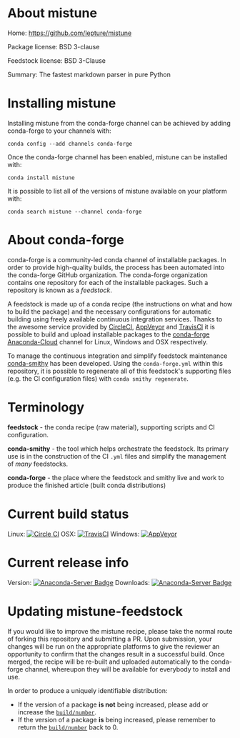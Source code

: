 About mistune
=============

Home: https://github.com/lepture/mistune

Package license: BSD 3-clause

Feedstock license: BSD 3-Clause

Summary: The fastest markdown parser in pure Python



Installing mistune
==================

Installing mistune from the conda-forge channel can be achieved by adding conda-forge to your channels with:

```
conda config --add channels conda-forge
```

Once the conda-forge channel has been enabled, mistune can be installed with:

```
conda install mistune
```

It is possible to list all of the versions of mistune available on your platform with:

```
conda search mistune --channel conda-forge
```


About conda-forge
=================

conda-forge is a community-led conda channel of installable packages.
In order to provide high-quality builds, the process has been automated into the
conda-forge GitHub organization. The conda-forge organization contains one repository 
for each of the installable packages. Such a repository is known as a *feedstock*.

A feedstock is made up of a conda recipe (the instructions on what and how to build
the package) and the necessary configurations for automatic building using freely
available continuous integration services. Thanks to the awesome service provided by
[CircleCI](https://circleci.com/), [AppVeyor](http://www.appveyor.com/)
and [TravisCI](https://travis-ci.org/) it is possible to build and upload installable
packages to the [conda-forge](https://anaconda.org/conda-forge)
[Anaconda-Cloud](http://docs.anaconda.org/) channel for Linux, Windows and OSX respectively.

To manage the continuous integration and simplify feedstock maintenance
[conda-smithy](http://github.com/conda-forge/conda-smithy) has been developed.
Using the ``conda-forge.yml`` within this repository, it is possible to regenerate all of
this feedstock's supporting files (e.g. the CI configuration files) with ``conda smithy regenerate``.


Terminology
===========

**feedstock** - the conda recipe (raw material), supporting scripts and CI configuration.

**conda-smithy** - the tool which helps orchestrate the feedstock.
                   Its primary use is in the construction of the CI ``.yml`` files
                   and simplify the management of *many* feedstocks.

**conda-forge** - the place where the feedstock and smithy live and work to
                  produce the finished article (built conda distributions)

Current build status
====================

Linux: [![Circle CI](https://circleci.com/gh/conda-forge/mistune-feedstock.svg?style=svg)](https://circleci.com/gh/conda-forge/mistune-feedstock)
OSX: [![TravisCI](https://travis-ci.org/conda-forge/mistune-feedstock.svg?branch=master)](https://travis-ci.org/conda-forge/mistune-feedstock) 
Windows: [![AppVeyor](https://ci.appveyor.com/api/projects/status/github/conda-forge/mistune-feedstock?svg=True)](https://ci.appveyor.com/project/conda-forge/mistune-feedstock/branch/master)

Current release info
====================
Version: [![Anaconda-Server Badge](https://anaconda.org/conda-forge/mistune/badges/version.svg)](https://anaconda.org/conda-forge/mistune)
Downloads: [![Anaconda-Server Badge](https://anaconda.org/conda-forge/mistune/badges/downloads.svg)](https://anaconda.org/conda-forge/mistune)


Updating mistune-feedstock
==========================

If you would like to improve the mistune recipe, please take the normal
route of forking this repository and submitting a PR. Upon submission, your changes will
be run on the appropriate platforms to give the reviewer an opportunity to confirm that the
changes result in a successful build. Once merged, the recipe will be re-built and uploaded
automatically to the conda-forge channel, whereupon they will be available for everybody to
install and use.

In order to produce a uniquely identifiable distribution:
 * If the version of a package **is not** being increased, please add or increase
   the [``build/number``](http://conda.pydata.org/docs/building/meta-yaml.html#build-number-and-string). 
 * If the version of a package **is** being increased, please remember to return
   the [``build/number``](http://conda.pydata.org/docs/building/meta-yaml.html#build-number-and-string)
   back to 0.

